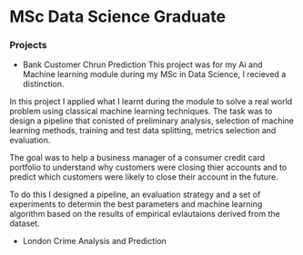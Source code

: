 # MSc Data Science Graduate 

### Projects

- Bank Customer Chrun Prediction
This project was for my Ai and Machine learning module during my MSc in Data Science, I recieved a distinction.

In this project I applied what I learnt during the module to solve a real world problem using classical machine learning techniques. The task was to design a pipeline that conisted of preliminary analysis, selection of machine learning methods, training and test data splitting, metrics selection and evaluation. 

The goal was to help a business manager of a consumer credit card portfolio to understand why customers were closing thier accounts and to predict which customers were likely to close their account in the future.

To do this I designed a pipeline, an evaluation strategy and a set of experiments to determin the best parameters and machine learning algorithm based on the results of empirical evlautaions derived from the dataset.


- London Crime Analysis and Prediction 
